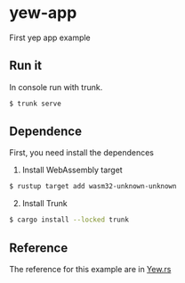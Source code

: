 # yew-app
First yep app example

## Run it
In console run with trunk. 

```bash
$ trunk serve
```
## Dependence
First, you need install the dependences 

1. Install WebAssembly target
   
```bash
$ rustup target add wasm32-unknown-unknown
```

2. Install Trunk

```bash 
$ cargo install --locked trunk
```

## Reference 

The reference for this example are in [Yew.rs](https://yew.rs/docs/getting-started/introduction)
